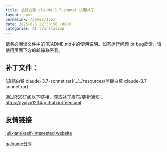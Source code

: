 ```yaml
---
title: 旅館白鷺 claude-3.7-sonnet 机翻补丁
layout: post
permalink: /games/155/
date: 2025-6-5 22:53:56 +0800
categories: AI translation
---
```



请务必阅读文件中的README.md中的使用说明。如有运行问题 or bug反馈，请使用页面下方的邮箱联系我。



## 补丁文件：

[旅館白鷺 claude-3.7-sonnet.rar](../../resources/旅館白鷺 claude-3.7-sonnet.rar)

 

通过RSS订阅以下链接，获取补丁发布/更新通知：https://jyxjyx1234.github.io/feed.xml

## 友情链接

[julixianのself-interested website](https://julixian-siw.worldsystem.top/) 

[galgame分享](https://t.me/galgpt)